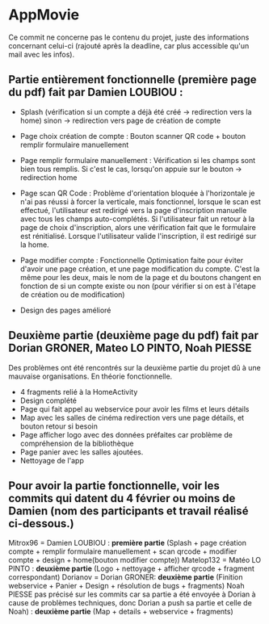 # AppMovie

Ce commit ne concerne pas le contenu du projet, juste des informations concernant celui-ci (rajouté après la deadline, car plus accessible qu'un mail avec les infos).

Partie entièrement fonctionnelle (première page du pdf) fait par Damien LOUBIOU :
---------------------------------------------------------
- Splash (vérification si un compte a déjà été créé -> redirection vers la home)
  sinon -> redirection vers page de création de compte

- Page choix création de compte : Bouton scanner QR code + bouton remplir formulaire manuellement

- Page remplir formulaire manuellement : Vérification si les champs sont bien tous remplis. Si c'est le cas, lorsqu'on appuie sur le bouton -> redirection home

- Page scan QR Code : Problème d'orientation bloquée à l'horizontale je n'ai pas réussi à forcer la verticale, mais fonctionnel, lorsque le scan est effectué, l'utilisateur est redirigé vers la page d'inscription manuelle
  avec tous les champs auto-complétés. Si l'utilisateur fait un retour à la page de choix d'inscription, alors une vérification fait que le formulaire est rénitialisé. Lorsque l'utilisateur valide l'inscription, il est redirigé sur la home.

- Page modifier compte : Fonctionnelle Optimisation faite pour éviter d'avoir une page création, et une page modification du compte. C'est la même pour les deux, mais le nom de la page et du boutons changent en fonction de si un compte existe ou non (pour
  vérifier si on est à l'étape de création ou de modification)

- Design des pages amélioré

Deuxième partie (deuxième page du pdf) fait par Dorian GRONER, Mateo LO PINTO, Noah PIESSE
-------------------------------------------------------
Des problèmes ont été rencontrés sur la deuxième partie du projet dû à une mauvaise organisations. En théorie fonctionnelle.

- 4 fragments relié à la HomeActivity
- Design complété
- Page qui fait appel au webservice pour avoir les films et leurs détails
- Map avec les salles de cinéma redirection vers une page détails, et bouton retour si besoin
- Page afficher logo avec des données préfaites car problème de compréhension de la bibliothèque
- Page panier avec les salles ajoutées.
- Nettoyage de l'app

Pour avoir la partie fonctionnelle, voir les commits qui datent du 4 février ou moins de Damien (nom des participants et travail réalisé ci-dessous.)
---------------------------------------------------------------------------------------------------------------------------------------------------

Mitrox96 = Damien LOUBIOU : **première partie** (Splash + page création compte + remplir formulaire manuellement + scan qrcode + modifier compte + design + home(bouton modifier compte))
Matelop132 = Matéo LO PINTO : **deuxième partie**  (Logo + nettoyage + afficher qrcode + fragment correspondant)
Dorianov = Dorian GRONER: **deuxième partie** (Finition webservice + Panier + Design + résolution de bugs + fragments)
Noah PIESSE pas précisé sur les commits car sa partie a été envoyée à Dorian à cause de problèmes techniques, donc Dorian a push sa partie et celle de Noah) : **deuxième partie** (Map + details + webservice + fragments)
